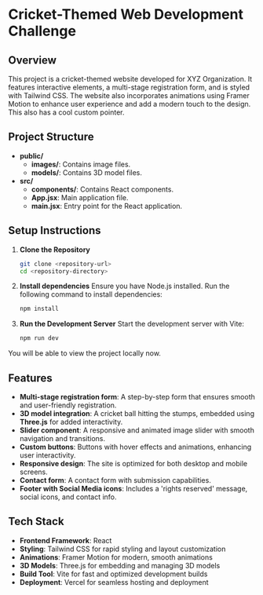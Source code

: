 # Cricket-Themed Web Development Challenge

## Overview

This project is a cricket-themed website developed for XYZ Organization. It features interactive elements, a multi-stage registration form, and is styled with Tailwind CSS. The website also incorporates animations using Framer Motion to enhance user experience and add a modern touch to the design.
This also has a cool custom pointer.

## Project Structure

- **public/**
  - **images/**: Contains image files.
  - **models/**: Contains 3D model files.
- **src/**
  - **components/**: Contains React components.
  - **App.jsx**: Main application file.
  - **main.jsx**: Entry point for the React application.

## Setup Instructions

1. **Clone the Repository**

   ```bash
   git clone <repository-url>
   cd <repository-directory>

2. **Install dependencies**
   Ensure you have Node.js installed. Run the following command to install dependencies:

   ```bash
   npm install

3. **Run the Development Server**
   Start the development server with Vite:

   ```bash
   npm run dev

You will be able to view the project locally now.


## Features
- **Multi-stage registration form**: A step-by-step form that ensures smooth and user-friendly registration.
- **3D model integration**: A cricket ball hitting the stumps, embedded using **Three.js** for added interactivity.
- **Slider component**: A responsive and animated image slider with smooth navigation and transitions.
- **Custom buttons**: Buttons with hover effects and animations, enhancing user interactivity.
- **Responsive design**: The site is optimized for both desktop and mobile screens.
- **Contact form**: A contact form with submission capabilities.
- **Footer with Social Media icons**: Includes a 'rights reserved' message, social icons, and contact info.

## Tech Stack
- **Frontend Framework**: React
- **Styling**: Tailwind CSS for rapid styling and layout customization
- **Animations**: Framer Motion for modern, smooth animations
- **3D Models**: Three.js for embedding and managing 3D models
- **Build Tool**: Vite for fast and optimized development builds
- **Deployment**: Vercel for seamless hosting and deployment


